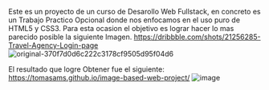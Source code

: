 Este es un proyecto de un curso de Desarollo Web Fullstack, en concreto es un Trabajo Practico Opcional donde nos enfocamos en el uso puro de HTML5 y CSS3. Para esta ocasion el objetivo es lograr hacer lo mas parecido posible la siguiente Imagen.
https://dribbble.com/shots/21256285-Travel-Agency-Login-page
![original-370f7d0d6c222c3178cf9505d95f04d6](https://github.com/tomasams/image-based-web-project/assets/87155994/29abbaa4-2b36-4825-ac98-259fb0bb0e40)


El resultado que logre Obtener fue el siguiente: https://tomasams.github.io/image-based-web-project/
![image](https://github.com/tomasams/image-based-web-project/assets/87155994/03feb664-113e-4e1a-aa19-8253676eaf4e)
